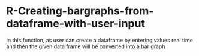 # R-Creating-bargraphs-from-dataframe-with-user-input

In this function, as user can create a dataframe by entering values real time and then the given data frame will be converted into a bar graph
